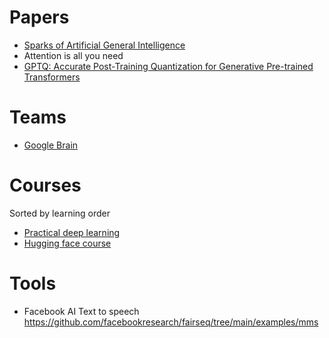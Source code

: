 # Papers
* [Sparks of Artificial General Intelligence](https://arxiv.org/pdf/2303.12712.pdf)
* Attention is all you need
* [GPTQ: Accurate Post-Training Quantization for Generative Pre-trained Transformers](https://arxiv.org/pdf/2210.17323.pdf)

# Teams
* [Google Brain](https://research.google/teams/brain/)

# Courses

Sorted by learning order 

* [Practical deep learning](https://course.fast.ai/)
* [Hugging face course](https://huggingface.co/course/chapter1/1)

# Tools

* Facebook AI Text to speech https://github.com/facebookresearch/fairseq/tree/main/examples/mms
